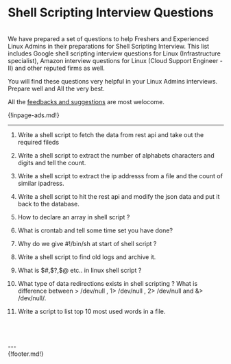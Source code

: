 # Shell Scripting Interview Questions 

<br>
  We have prepared a set of questions to help Freshers and Experienced Linux Admins in their preparations for Shell Scripting Interview.
  This list includes Google shell scripting interview questions for Linux (Infrastructure specialist), Amazon interview questions for Linux (Cloud Support Engineer - II) and other reputed firms as well. 

  You will find these questions very helpful in your Linux Admins interviews. Prepare well and All the very best.
<br>

  All the [feedbacks and suggestions](https://nightwolf.in/contribute/) are most welocome.

 {!inpage-ads.md!}

---

1. Write a shell script to fetch the data from rest api and take out the required fileds

2. Write a shell script to extract the number of alphabets characters and digits and tell the count.

3. Write a shell script to extract the ip addresss from a file and the count of similar ipadress.

4. Write a shell script to hit the rest api and modify the json data and put it back to the database.

5. How to declare an array in shell script ?

6. What is crontab and tell some time set you have done?

7. Why do we give #!/bin/sh at start of shell script ?

8. Write a shell script to find old logs and archive it.

9. What is $#,$?,$@ etc.. in linux shell script ?

10. What type of data redirections exists in shell scripting ? What is
    difference between > /dev/null ,  1> /dev/null , 2> /dev/null and &>
    /dev/null/.

11. Write a script to list top 10 most used words in a file. 


<br>
<br>
<br>
---
<br>
{!footer.md!}
